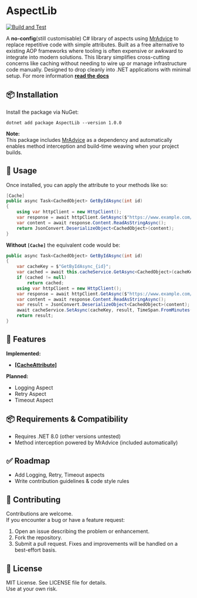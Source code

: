 # AspectLib

[![Build and Test](https://github.com/kalebakeits/AspectLib/actions/workflows/test.yml/badge.svg)](https://github.com/kalebakeits/AspectLib/actions/workflows/test.yml)

A **no-config**(still customisable) C# library of aspects using [MrAdvice](https://github.com/arxLabs/MrAdvice) to replace repetitive code with simple attributes. Built as a free alternative to existing AOP frameworks where tooling is often expensive or awkward to integrate into modern solutions.
This library simplifies cross-cutting concerns like caching without needing to wire up or manage infrastructure code manually. Designed to drop cleanly into .NET applications with minimal setup.
For more information [**read the docs**](https://github.com/kalebakeits/AspectLib/wiki)

## 📦 Installation
Install the package via NuGet:

```
dotnet add package AspectLib --version 1.0.0
```

**Note:**  
This package includes [MrAdvice](https://github.com/arxLabs/MrAdvice) as a dependency and automatically enables method interception and build-time weaving when your project builds.

## 🚀 Usage
Once installed, you can apply the attribute to your methods like so:

```csharp   
[Cache]
public async Task<CachedObject> GetByIdAsync(int id)
{
    using var httpClient = new HttpClient();
    var response = await httpClient.GetAsync($"https://www.example.com/{id}");
    var content = await response.Content.ReadAsStringAsync();
    return JsonConvert.DeserializeObject<CachedObject>(content);
}
```

**Without `[Cache]`** the equivalent code would be:

```csharp
public async Task<CachedObject> GetByIdAsync(int id)
{
    var cacheKey = $"GetByIdAsync_{id}";
    var cached = await this.cacheService.GetAsync<CachedObject>(cacheKey);
    if (cached != null)
        return cached;
    using var httpClient = new HttpClient();
    var response = await httpClient.GetAsync($"https://www.example.com/{id}");
    var content = await response.Content.ReadAsStringAsync();
    var result = JsonConvert.DeserializeObject<CachedObject>(content);
    await cacheService.SetAsync(cacheKey, result, TimeSpan.FromMinutes(30));
    return result;
}
```

## 📖 Features
**Implemented:**  
- [**[CacheAttribute]**](https://github.com/kalebakeits/AspectLib/wiki/CacheAttribute)

**Planned:**  
- Logging Aspect  
- Retry Aspect  
- Timeout Aspect  

## 📦 Requirements & Compatibility
- Requires .NET 8.0 (other versions untested)
- Method interception powered by MrAdvice (included automatically)

## ✅ Roadmap
- Add Logging, Retry, Timeout aspects  
- Write contribution guidelines & code style rules  

## 🤝 Contributing
Contributions are welcome.  
If you encounter a bug or have a feature request:
1. Open an issue describing the problem or enhancement.
2. Fork the repository.
3. Submit a pull request.
Fixes and improvements will be handled on a best-effort basis.

## 📜 License
MIT License. See LICENSE file for details.  
Use at your own risk.